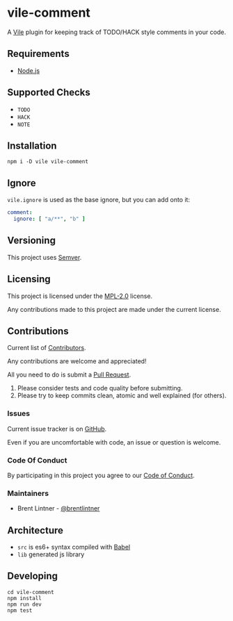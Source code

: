 # vile-comment

A [Vile](http://vile.io) plugin for keeping track of TODO/HACK style comments in your code.

## Requirements

- [Node.js](http://nodejs.org)

## Supported Checks

- `TODO`
- `HACK`
- `NOTE`

## Installation

    npm i -D vile vile-comment

## Ignore

`vile.ignore` is used as the base ignore, but you can add onto it:

```yaml
comment:
  ignore: [ "a/**", "b" ]
```

## Versioning

This project uses [Semver](http://semver.org).

## Licensing

This project is licensed under the [MPL-2.0](LICENSE) license.

Any contributions made to this project are made under the current license.

## Contributions

Current list of [Contributors](https://github.com/forthright/vile-comment/graphs/contributors).

Any contributions are welcome and appreciated!

All you need to do is submit a [Pull Request](https://github.com/forthright/vile-comment/pulls).

1. Please consider tests and code quality before submitting.
2. Please try to keep commits clean, atomic and well explained (for others).

### Issues

Current issue tracker is on [GitHub](https://github.com/forthright/vile-comment/issues).

Even if you are uncomfortable with code, an issue or question is welcome.

### Code Of Conduct

By participating in this project you agree to our [Code of Conduct](CODE_OF_CONDUCT.md).

### Maintainers

- Brent Lintner - [@brentlintner](http://github.com/brentlintner)

## Architecture

- `src` is es6+ syntax compiled with [Babel](https://babeljs.io)
- `lib` generated js library

## Developing

    cd vile-comment
    npm install
    npm run dev
    npm test
